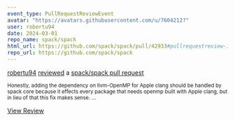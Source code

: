 ```yaml
---
event_type: PullRequestReviewEvent
avatar: "https://avatars.githubusercontent.com/u/7604212?"
user: robertu94
date: 2024-03-01
repo_name: spack/spack
html_url: https://github.com/spack/spack/pull/42933#pullrequestreview-1910224171
repo_url: https://github.com/spack/spack
---
```


<a href='https://github.com/robertu94' target='_blank'>robertu94</a> <a href='https://github.com/spack/spack/pull/42933#pullrequestreview-1910224171' target='_blank'>reviewed</a> a <a href='https://github.com/spack/spack/pull/42933' target='_blank'>spack/spack pull request</a>

<small>Honestly, adding the dependency on llvm-OpenMP for Apple clang should be handled by spack core because it effects every package that needs openmp built with Apple clang, but in lieu of that this fix makes sense. ...</small>

<a href='https://github.com/spack/spack/pull/42933#pullrequestreview-1910224171' target='_blank'>View Review</a>